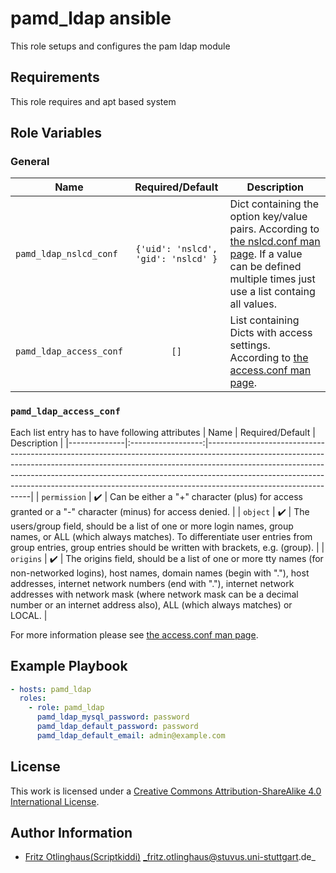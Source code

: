 # pamd_ldap ansible

This role setups and configures the pam ldap module


## Requirements

This role requires and apt based system


## Role Variables

### General

| Name                    | Required/Default                    | Description                                                                                                                                                                                               |
|-------------------------|:-----------------------------------:|-----------------------------------------------------------------------------------------------------------------------------------------------------------------------------------------------------------|
| `pamd_ldap_nslcd_conf`  | `{'uid': 'nslcd', 'gid': 'nslcd' }` | Dict containing the option key/value pairs. According to [the nslcd.conf man page](https://linux.die.net/man/5/nslcd.conf). If a value can be defined multiple times just use a list containg all values. |
| `pamd_ldap_access_conf` | `[]`                                | List containing Dicts with access settings. According to [the access.conf man page](https://linux.die.net/man/5/access.conf).                                                                             |

### `pamd_ldap_access_conf`
Each list entry has to have following attributes
| Name         | Required/Default   | Description                                                                                                                                                                                                                                                                                                                                              |
|--------------|:------------------:|----------------------------------------------------------------------------------------------------------------------------------------------------------------------------------------------------------------------------------------------------------------------------------------------------------------------------------------------------------|
| `permission` | :heavy_check_mark: | Can be either a "+" character (plus) for access granted or a "-" character (minus) for access denied.                                                                                                                                                                                                                                                    |
| `object`     | :heavy_check_mark: | The users/group field, should be a list of one or more login names, group names, or ALL (which always matches). To differentiate user entries from group entries, group entries should be written with brackets, e.g. (group).                                                                                                                           |
| `origins`    | :heavy_check_mark: | The origins field, should be a list of one or more tty names (for non-networked logins), host names, domain names (begin with "."), host addresses, internet network numbers (end with "."), internet network addresses with network mask (where network mask can be a decimal number or an internet address also), ALL (which always matches) or LOCAL. |

For more information please see [the access.conf man page](https://linux.die.net/man/5/access.conf).


## Example Playbook

```yml
- hosts: pamd_ldap
  roles:
    - role: pamd_ldap
      pamd_ldap_mysql_password: password
      pamd_ldap_default_password: password
      pamd_ldap_default_email: admin@example.com
```

## License

This work is licensed under a [Creative Commons Attribution-ShareAlike 4.0 International License](http://creativecommons.org/licenses/by-sa/4.0/).


## Author Information

 * [Fritz Otlinghaus(Scriptkiddi)](https://github.com/Scriptkiddi) _fritz.otlinghaus@stuvus.uni-stuttgart.de_
